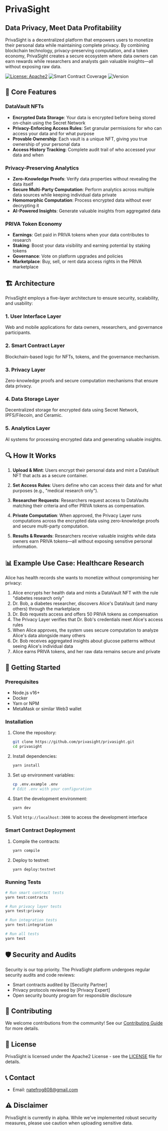 # PrivaSight

## Data Privacy, Meet Data Profitability

PrivaSight is a decentralized platform that empowers users to monetize their personal data while maintaining complete privacy. By combining blockchain technology, privacy-preserving computation, and a token economy, PrivaSight creates a secure ecosystem where data owners can earn rewards while researchers and analysts gain valuable insights—all without exposing raw data.

[![License: Apache2](https://img.shields.io/badge/License-Apache2-blue.svg)](https://opensource.org/licenses/MIT)
![Smart Contract Coverage](https://img.shields.io/badge/contract--coverage-97%25-brightgreen)
![Version](https://img.shields.io/badge/version-0.1.0--alpha-orange)

## 🌟 Core Features

### DataVault NFTs

- **Encrypted Data Storage**: Your data is encrypted before being stored on-chain using the Secret Network
- **Privacy-Enforcing Access Rules**: Set granular permissions for who can access your data and for what purpose
- **Provable Ownership**: Each vault is a unique NFT, giving you true ownership of your personal data
- **Access History Tracking**: Complete audit trail of who accessed your data and when

### Privacy-Preserving Analytics

- **Zero-Knowledge Proofs**: Verify data properties without revealing the data itself
- **Secure Multi-Party Computation**: Perform analytics across multiple data sources while keeping individual data private
- **Homomorphic Computation**: Process encrypted data without ever decrypting it
- **AI-Powered Insights**: Generate valuable insights from aggregated data

### PRIVA Token Economy

- **Earnings**: Get paid in PRIVA tokens when your data contributes to research
- **Staking**: Boost your data visibility and earning potential by staking tokens
- **Governance**: Vote on platform upgrades and policies
- **Marketplace**: Buy, sell, or rent data access rights in the PRIVA marketplace

## 🏗️ Architecture

PrivaSight employs a five-layer architecture to ensure security, scalability, and usability:

### 1. User Interface Layer

Web and mobile applications for data owners, researchers, and governance participants.

### 2. Smart Contract Layer

Blockchain-based logic for NFTs, tokens, and the governance mechanism.

### 3. Privacy Layer

Zero-knowledge proofs and secure computation mechanisms that ensure data privacy.

### 4. Data Storage Layer

Decentralized storage for encrypted data using Secret Network, IPFS/Filecoin, and Ceramic.

### 5. Analytics Layer

AI systems for processing encrypted data and generating valuable insights.

## 🔍 How It Works

1. **Upload & Mint**: Users encrypt their personal data and mint a DataVault NFT that acts as a secure container.

2. **Set Access Rules**: Users define who can access their data and for what purposes (e.g., "medical research only").

3. **Researcher Requests**: Researchers request access to DataVaults matching their criteria and offer PRIVA tokens as compensation.

4. **Private Computation**: When approved, the Privacy Layer runs computations across the encrypted data using zero-knowledge proofs and secure multi-party computation.

5. **Results & Rewards**: Researchers receive valuable insights while data owners earn PRIVA tokens—all without exposing sensitive personal information.

## 📊 Example Use Case: Healthcare Research

Alice has health records she wants to monetize without compromising her privacy:

1. Alice encrypts her health data and mints a DataVault NFT with the rule "diabetes research only"
2. Dr. Bob, a diabetes researcher, discovers Alice's DataVault (and many others) through the marketplace
3. Dr. Bob requests access and offers 50 PRIVA tokens as compensation
4. The Privacy Layer verifies that Dr. Bob's credentials meet Alice's access rules
5. When Alice approves, the system uses secure computation to analyze Alice's data alongside many others
6. Dr. Bob receives aggregated insights about glucose patterns without seeing Alice's individual data
7. Alice earns PRIVA tokens, and her raw data remains secure and private

## 🚀 Getting Started

### Prerequisites

- Node.js v16+
- Docker
- Yarn or NPM
- MetaMask or similar Web3 wallet

### Installation

1. Clone the repository:
   ```bash
   git clone https://github.com/privasight/privasight.git
   cd privasight
   ```

2. Install dependencies:
   ```bash
   yarn install
   ```

3. Set up environment variables:
   ```bash
   cp .env.example .env
   # Edit .env with your configuration
   ```

4. Start the development environment:
   ```bash
   yarn dev
   ```

5. Visit `http://localhost:3000` to access the development interface

### Smart Contract Deployment

1. Compile the contracts:
   ```bash
   yarn compile
   ```

2. Deploy to testnet:
   ```bash
   yarn deploy:testnet
   ```

### Running Tests

```bash
# Run smart contract tests
yarn test:contracts

# Run privacy layer tests
yarn test:privacy

# Run integration tests
yarn test:integration

# Run all tests
yarn test
```

## 🛡️ Security and Audits

Security is our top priority. The PrivaSight platform undergoes regular security audits and code reviews:

- Smart contracts audited by [Security Partner]
- Privacy protocols reviewed by [Privacy Expert]
- Open security bounty program for responsible disclosure

## 🤝 Contributing

We welcome contributions from the community! See our [Contributing Guide](CONTRIBUTING.md) for more details.

## 📄 License

PrivaSight is licensed under the Apache2 License - see the [LICENSE](LICENSE) file for details.

## 📞 Contact

- Email: natefrog808@gmail.com

## ⚠️ Disclaimer

PrivaSight is currently in alpha. While we've implemented robust security measures, please use caution when uploading sensitive data.
